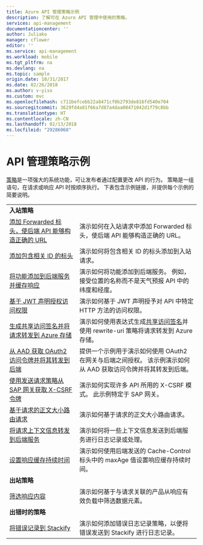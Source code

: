 ```yaml
---
title: Azure API 管理策略示例
description: 了解可在 Azure API 管理中使用的策略。
services: api-management
documentationcenter: ''
author: Juliako
manager: cflower
editor: ''
ms.service: api-management
ms.workload: mobile
ms.tgt_pltfrm: na
ms.devlang: na
ms.topic: sample
origin.date: 10/31/2017
ms.date: 02/26/2018
ms.author: v-yiso
ms.custom: mvc
ms.openlocfilehash: c711befcebb22a8471cf0b2793de816fd540e704
ms.sourcegitcommit: 3629fd4a81f66a7d87a4daa00471042d1f79c8bb
ms.translationtype: HT
ms.contentlocale: zh-CN
ms.lasthandoff: 02/13/2018
ms.locfileid: "29286068"
---
```

# <a name="api-management-policy-samples"></a>API 管理策略示例

[策略](api-management-howto-policies.md)是一项强大的系统功能，可让发布者通过配置更改 API 的行为。 策略是一组语句，在请求或响应 API 时按顺序执行。 下表包含示例链接，并提供每个示例的简要说明。

|||
|---|---|
|**入站策略**||
|[添加 Forwarded 标头，使后端 API 能够构造正确的 URL](./policies/set-header-to-enable-backend-to-construct-urls.md?toc=api-management/toc.json) |演示如何在入站请求中添加 Forwarded 标头，使后端 API 能够构造正确的 URL。|
|[添加包含相关 ID 的标头](./policies/add-correlation-id.md?toc=api-management/toc.json) |演示如何将包含相关 ID 的标头添加到入站请求。|
|[将功能添加到后端服务并缓存响应](./policies/cache-response.md?toc=api-management/toc.json) |演示如何将功能添加到后端服务。 例如，接受位置的名称而不是天气预报 API 中的纬度和经度。|
|[基于 JWT 声明授权访问权限](./policies/authorize-request-based-on-jwt-claims.md?toc=api-management/toc.json) |演示如何基于 JWT 声明授予对 API 中特定 HTTP 方法的访问权限。|
|[生成共享访问签名并将请求转发到 Azure 存储](./policies/generate-shared-access-signature.md?toc=api-management/toc.json) |演示如何使用表达式生成[共享访问签名](../storage/common/storage-dotnet-shared-access-signature-part-1.md)并使用 rewrite-uri 策略将请求转发到 Azure 存储。 |
|[从 AAD 获取 OAuth2 访问令牌并将其转发到后端](./policies/use-oauth2-for-authorization.md?toc=api-management/toc.json) |提供一个示例用于演示如何使用 OAuth2 在网关与后端之间授权。 该示例演示如何从 AAD 获取访问令牌并将其转发到后端。|
|[使用发送请求策略从 SAP 网关获取 X-CSRF 令牌](./policies/get-x-csrf-token-from-sap-gateway.md?toc=api-management/toc.json) |演示如何实现许多 API 所用的 X-CSRF 模式。 此示例特定于 SAP 网关。 |
|[基于请求的正文大小路由请求](./policies/route-requests-based-on-size.md?toc=api-management/toc.json) |演示如何基于请求的正文大小路由请求。|
|[将请求上下文信息转发到后端服务](./policies/send-request-context-info-to-backend-service.md?toc=api-management/toc.json) |演示如何将一些上下文信息发送到后端服务进行日志记录或处理。|
|[设置响应缓存持续时间](./policies/set-cache-duration.md?toc=api-management/toc.json) |演示如何使用后端发送的 Cache-Control 标头中的 maxAge 值设置响应缓存持续时间。|
|**出站策略**||
|[筛选响应内容](./policies/filter-response-content.md?toc=api-management/toc.json) | 演示如何基于与请求关联的产品从响应有效负载中筛选数据元素。|
|**出错时的策略**||
|[将错误记录到 Stackify](./policies/log-errors-to-stackify.md?toc=api-management/toc.json) |演示如何添加错误日志记录策略，以便将错误发送到 Stackify 进行日志记录。|
